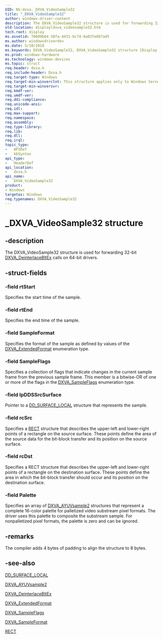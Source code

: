```yaml
---
UID: NS:dxva._DXVA_VideoSample32
title: "_DXVA_VideoSample32"
author: windows-driver-content
description: The DXVA_VideoSample32 structure is used for forwarding 32-bit DXVA_DeinterlaceBltEx calls on 64-bit drivers.
old-location: display\dxva_videosample32.htm
tech.root: display
ms.assetid: 78609b64-38fa-4431-bc74-8a83fe687a45
ms.author: windowsdriverdev
ms.date: 5/10/2018
ms.keywords: DXVA_VideoSample32, DXVA_VideoSample32 structure [Display Devices], _DXVA_VideoSample32, display.dxva_videosample32, dxva/DXVA_VideoSample32, dxvaref_3e581191-6878-4daa-87e6-62188fa4708e.xml
ms.prod: windows-hardware
ms.technology: windows-devices
ms.topic: struct
req.header: dxva.h
req.include-header: Dxva.h
req.target-type: Windows
req.target-min-winverclnt: This structure applies only to Windows Server 2003 with SP1 and later, and Windows XP with SP2 and later.Only compiles for a 64-bit version of the operating system.
req.target-min-winversvr: 
req.kmdf-ver: 
req.umdf-ver: 
req.ddi-compliance: 
req.unicode-ansi: 
req.idl: 
req.max-support: 
req.namespace: 
req.assembly: 
req.type-library: 
req.lib: 
req.dll: 
req.irql: 
topic_type:
-	APIRef
-	kbSyntax
api_type:
-	HeaderDef
api_location:
-	dxva.h
api_name:
-	DXVA_VideoSample32
product:
- Windows
targetos: Windows
req.typenames: DXVA_VideoSample32
---
```


# _DXVA_VideoSample32 structure


## -description


The DXVA_VideoSample32 structure is used for forwarding  32-bit <a href="https://msdn.microsoft.com/library/windows/hardware/ff563915">DXVA_DeinterlaceBltEx</a> calls on 64-bit drivers.


## -struct-fields




### -field rtStart

Specifies the start time of the sample.


### -field rtEnd

Specifies the end time of the sample.


### -field SampleFormat

Specifies the format of the sample as defined by values of the <a href="https://msdn.microsoft.com/library/windows/hardware/ff563967">DXVA_ExtendedFormat</a> enumeration type. 


### -field SampleFlags

Specifies a collection of flags that indicate changes in the current sample frame from the previous sample frame. This member is a bitwise-OR of one or more of the flags in the <a href="https://msdn.microsoft.com/library/windows/hardware/ff564037">DXVA_SampleFlags</a> enumeration type.


### -field lpDDSSrcSurface

Pointer to a <a href="https://msdn.microsoft.com/library/windows/hardware/ff551733">DD_SURFACE_LOCAL</a> structure that represents the sample.


### -field rcSrc

Specifies a <a href="https://msdn.microsoft.com/library/windows/hardware/ff569234">RECT</a> structure that describes the upper-left and lower-right points of a rectangle on the source surface. These points define the area of the source data for the bit-block transfer and its position on the source surface.


### -field rcDst

Specifies a RECT structure that describes the upper-left and lower-right points of a rectangle on the destination surface. These points define the area in which the bit-block transfer should occur and its position on the destination surface.


### -field Palette

Specifies an array of <a href="https://msdn.microsoft.com/library/windows/hardware/ff563116">DXVA_AYUVsample2</a> structures that represent a complete 16-color palette for palletized video substream pixel formats. The driver uses this palette to composite the substream sample. For nonpalletized pixel formats, the palette is zero and can be ignored.


## -remarks



The compiler adds 4 bytes of padding to align the structure to 8 bytes.




## -see-also




<a href="https://msdn.microsoft.com/library/windows/hardware/ff551733">DD_SURFACE_LOCAL</a>



<a href="https://msdn.microsoft.com/library/windows/hardware/ff563116">DXVA_AYUVsample2</a>



<a href="https://msdn.microsoft.com/library/windows/hardware/ff563915">DXVA_DeinterlaceBltEx</a>



<a href="https://msdn.microsoft.com/library/windows/hardware/ff563967">DXVA_ExtendedFormat</a>



<a href="https://msdn.microsoft.com/library/windows/hardware/ff564037">DXVA_SampleFlags</a>



<a href="https://msdn.microsoft.com/library/windows/hardware/ff564045">DXVA_SampleFormat</a>



<a href="https://msdn.microsoft.com/library/windows/hardware/ff569234">RECT</a>
 

 

